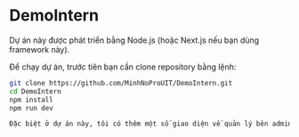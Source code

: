 # DemoIntern

Dự án này được phát triển bằng Node.js (hoặc Next.js nếu bạn dùng framework này).

Để chạy dự án, trước tiên bạn cần clone repository bằng lệnh:

```bash
git clone https://github.com/MinhNoProUIT/DemoIntern.git
cd DemoIntern
npm install
npm run dev

Đặc biệt ở dự án này, tôi có thêm một số giao diện về quản lý bên admin, tính năng sáng tối, đa ngôn ngữ,... để giúp dự án trở nên trực quan và sinh động hơn
